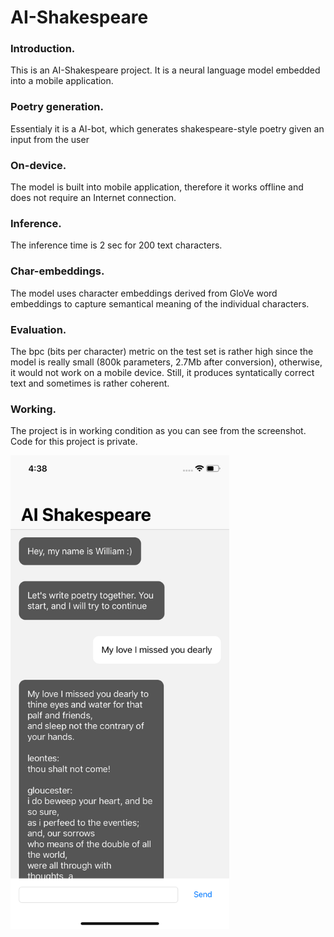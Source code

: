 # AI-Shakespeare
### Introduction. 
This is an AI-Shakespeare project. It is a neural language model embedded into a mobile application. <br/>
### Poetry generation. 
Essentialy it is a AI-bot, which generates shakespeare-style poetry given an input from the user <br/>
### On-device. 
The model is built into mobile application, therefore it works offline and does not require an Internet connection.
### Inference. 
The inference time is 2 sec for 200 text characters.
### Char-embeddings. 
The model uses character embeddings derived from GloVe word embeddings to capture semantical meaning of the individual characters.
### Evaluation. 
The bpc (bits per character) metric on the test set is rather high since the model is really small (800k parameters, 2.7Mb after conversion), otherwise, it would not work on a mobile device. Still, it produces syntatically correct text and sometimes is rather coherent. 
### Working. 
The project is in working condition as you can see from the screenshot. Code for this project is private.


<img src="images/ai-shakespeare.png" width="350">
